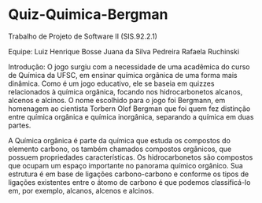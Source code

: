 # Quiz-Quimica-Bergman
Trabalho de Projeto de Software II (SIS.92.2.1)

Equipe: Luiz Henrique Bosse
        Juana da Silva Pedreira
        Rafaela Ruchinski

Introdução:
  O jogo surgiu com a necessidade de uma acadêmica do curso de Química da UFSC, em
ensinar química orgânica de uma forma mais dinâmica. Como é um jogo educativo, ele se baseia em
quizzes relacionados à química orgânica, focando nos hidrocarbonetos alcanos, alcenos e alcinos. O
nome escolhido para o jogo foi Bergmann, em homenagem ao cientista Torbern Olof Bergman que
foi quem fez distinção entre química orgânica e química inorgânica, separando a química em duas
partes.

  A Química orgânica é parte da química que estuda os compostos do elemento carbono, os
também chamados compostos orgânicos, que possuem propriedades características. Os
hidrocarbonetos são compostos que ocupam um espaço importante no panorama químico orgânico.
Sua estrutura é em base de ligações carbono-carbono e conforme os tipos de ligações existentes
entre o átomo de carbono é que podemos classificá-lo em, por exemplo, alcanos, alcenos e alcinos.
